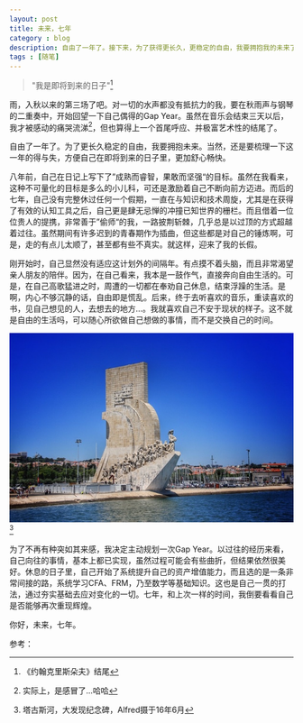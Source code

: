 ```yaml
---
layout: post
title: 未来，七年 
category : blog  
description: 自由了一年了。接下来，为了获得更长久，更稳定的自由，我要拥抱我的未来了。
tags : [随笔]
---
```


>"我是即将到来的日子"[^1]

雨，入秋以来的第三场了吧。对一切的水声都没有抵抗力的我，要在秋雨声与钢琴的二重奏中，开始回望一下自己偶得的Gap Year。虽然在音乐会结束三天以后，我才被感动的痛哭流涕[^2]，但也算得上一个首尾呼应、并极富艺术性的结尾了。

自由了一年了。为了更长久稳定的自由，我要拥抱未来。当然，还是要梳理一下这一年的得与失，方便自己在即将到来的日子里，更加舒心畅快。

八年前，自己在日记上写下了”成熟而睿智，果敢而坚强“的目标。虽然在我看来，这种不可量化的目标是多么的小儿科，可还是激励着自己不断向前方迈进。而后的七年，自己没有完整休过任何一个假期，一直在与知识和技术周旋，尤其是在获得了有效的认知工具之后，自己更是肆无忌惮的冲撞已知世界的栅栏。而且借着一位位贵人的提携，非常善于”偷师“的我，一路披荆斩棘，几乎总是以过顶的方式超越着过往。虽然期间有许多迟到的青春期作为插曲，但这些都是对自己的锤炼啊，可是，走的有点儿太顺了，甚至都有些不真实。就这样，迎来了我的长假。

刚开始时，自己显然没有适应这计划外的间隔年。有点摸不着头脑，而且非常渴望亲人朋友的陪伴。因为，在自己看来，我本是一鼓作气，直接奔向自由生活的。可是，在自己高歌猛进之时，周遭的一切都在奉劝自己休息，结束浮躁的生活。是啊，内心不够沉静的话，自由即是慌乱。后来，终于去听喜欢的音乐，重读喜欢的书，见自己想见的人，去想去的地方...。我就喜欢自己不安于现状的样子。这不就是自由的生活吗，可以随心所欲做自己想做的事情，而不是交换自己的时间。

![](/assets/images/post/2016/14714923514401.jpg)[^3]

为了不再有种突如其来感，我决定主动规划一次Gap Year。以过往的经历来看，自己向往的事情，基本上都已实现，虽然过程可能会有些曲折，但结果依然很美好。休息的日子里，自己开始了系统提升自己的资产增值能力，而且选的是一条非常间接的路，系统学习CFA、FRM，乃至数学等基础知识。这也是自己一贯的打法，通过夯实基础去应对变化的一切。七年，和上次一样的时间，我倒要看看自己是否能够再次重现辉煌。

你好，未来，七年。

<audio src="http://touzila.b0.upaiyun.com/xuelu/River%20Flows%20In%20You-Yiruma.mp3" loop="loop" autoplay="true"></audio>

参考：

[^1]: 《约翰克里斯朵夫》结尾
[^2]: 实际上，是感冒了...哈哈
[^3]: 塔古斯河，大发现纪念碑，Alfred摄于16年6月


